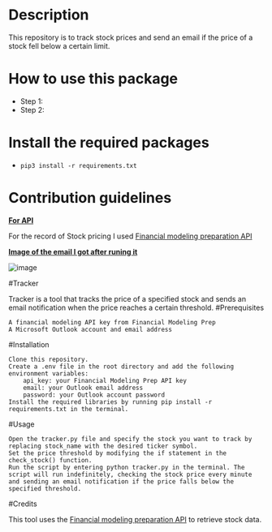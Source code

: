 # Description

This repository is to track stock prices and send an email if the price of a stock fell below a certain limit. 

# How to use this package

- Step 1:
- Step 2: 

# Install the required packages
- `pip3 install -r requirements.txt`

# Contribution guidelines

<ins>**For API**</ins>

For the record of Stock pricing I used [Financial modeling preparation API](https://site.financialmodelingprep.com/developer)

<ins>**Image of the email I got after runing it**</ins>

![image](https://user-images.githubusercontent.com/93368036/203134123-91306a5e-011f-44ce-be74-a4f4318e9d11.png)

#Tracker

Tracker is a tool that tracks the price of a specified stock and sends an email notification when the price reaches a certain threshold.
#Prerequisites

    A financial modeling API key from Financial Modeling Prep
    A Microsoft Outlook account and email address

#Installation

    Clone this repository.
    Create a .env file in the root directory and add the following environment variables:
        api_key: your Financial Modeling Prep API key
        email: your Outlook email address
        password: your Outlook account password
    Install the required libraries by running pip install -r requirements.txt in the terminal.

#Usage

    Open the tracker.py file and specify the stock you want to track by replacing stock_name with the desired ticker symbol.
    Set the price threshold by modifying the if statement in the check_stock() function.
    Run the script by entering python tracker.py in the terminal. The script will run indefinitely, checking the stock price every minute and sending an email notification if the price falls below the specified threshold.

#Credits

This tool uses the [Financial modeling preparation API](https://site.financialmodelingprep.com/developer) to retrieve stock data.

